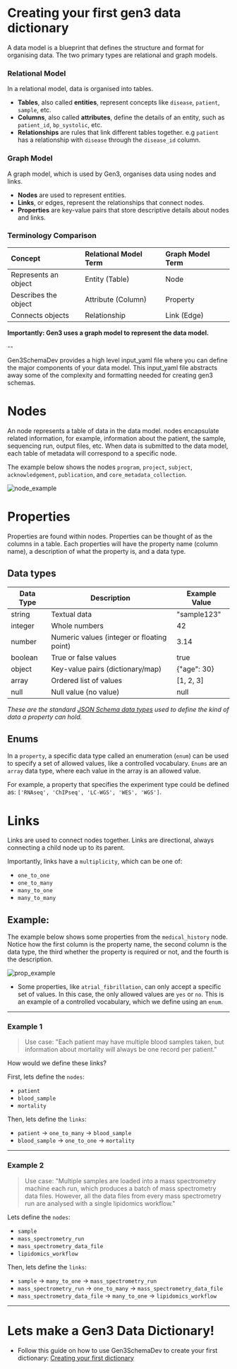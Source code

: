 # Creating your first gen3 data dictionary

A data model is a blueprint that defines the structure and format for organising data. The two primary types are relational and graph models.

### Relational Model
In a relational model, data is organised into tables.
*   **Tables**, also called **entities**, represent concepts like `disease`, `patient`, `sample`, etc.
*   **Columns**, also called **attributes**, define the details of an entity, such as `patient_id`, `bp_systolic`, etc.
*   **Relationships** are rules that link different tables together. e.g `patient` has a relationship with `disease` through the `disease_id` column.

### Graph Model
A graph model, which is used by Gen3, organises data using nodes and links.
*   **Nodes** are used to represent entities.
*   **Links**, or edges, represent the relationships that connect nodes.
*   **Properties** are key-value pairs that store descriptive details about nodes and links.

### Terminology Comparison

| Concept | Relational Model Term | Graph Model Term |
| :--- | :--- | :--- |
| Represents an object | Entity (Table) | Node |
| Describes the object | Attribute (Column) | Property |
| Connects objects | Relationship | Link (Edge) |


**Importantly: Gen3 uses a graph model to represent the data model.**

--


Gen3SchemaDev provides a high level input_yaml file where you can define the major components of your data model. This input_yaml file abstracts away some of the complexity and formatting needed for creating gen3 schemas. 


# Nodes
An node represents a table of data in the data model. nodes encapsulate related information, for example, information about the patient, the sample, sequencing run, output files, etc. When data is submitted to the data model, each table of metadata will correspond to a specific node. 

The example below shows the nodes `program`, `project`, `subject`, `acknowledgement`, `publication`, and `core_metadata_collection`.


![node_example](node_example.png)

# Properties
Properties are found within nodes. Properties can be thought of as the columns in a table. Each properties will have the property name (column name), a description of what the property is, and a data type. 

## Data types
| Data Type  | Description                                      | Example Value         |
|------------|--------------------------------------------------|----------------------|
| string     | Textual data                                     | "sample123"          |
| integer    | Whole numbers                                    | 42                   |
| number     | Numeric values (integer or floating point)        | 3.14                 |
| boolean    | True or false values                             | true                 |
| object     | Key-value pairs (dictionary/map)                  | {"age": 30}          |
| array      | Ordered list of values                           | [1, 2, 3]            |
| null       | Null value (no value)                            | null                 |

*These are the standard [JSON Schema data types](https://json-schema.org/understanding-json-schema/reference/type.html) used to define the kind of data a property can hold.*
  

## Enums
In a `property`, a specific data type called an enumeration (`enum`) can be used to specify a set of allowed values, like a controlled vocabulary. `Enums` are an `array` data type, where each value in the array is an allowed value. 

For example, a property that specifies the experiment type could be defined as: `['RNAseq', 'ChIPseq', 'LC-WGS', 'WES', 'WGS']`.


# Links
Links are used to connect nodes together. Links are directional, always connecting a child node up to its parent. 

Importantly, links have a `multiplicity`, which can be one of: 
- `one_to_one`
- `one_to_many`
- `many_to_one`
- `many_to_many`

## Example:

The example below shows some properties from the `medical_history` node. Notice how the first column is the property name, the second column is the data type, the third whether the property is required or not, and the fourth is the description.

![prop_example](prop_example.png)

- Some properties, like `atrial_fibrillation`, can only accept a specific set of values. In this case, the only allowed values are `yes` or `no`. This is an example of a controlled vocabulary, which we define using an `enum`.

---

### Example 1
> Use case: "Each patient may have multiple blood samples taken, but information about mortality will always be one record per patient."

How would we define these links?

First, lets define the `nodes`:
- `patient`
- `blood_sample`
- `mortality`

Then, lets define the `links`:
- `patient` -> `one_to_many` -> `blood_sample`
- `blood_sample` -> `one_to_one` -> `mortality`

---

### Example 2
> Use case: "Multiple samples are loaded into a mass spectrometry machine each run, which produces a batch of mass spectrometry data files. However, all the data files from every mass spectrometry run are analysed with a single lipidomics workflow."

Lets define the `nodes`:
- `sample`
- `mass_spectrometry_run`
- `mass_spectrometry_data_file`
- `lipidomics_workflow`

Then, lets define the `links`:
- `sample` -> `many_to_one` -> `mass_spectrometry_run`
- `mass_spectrometry_run` -> `one_to_many` -> `mass_spectrometry_data_file`
- `mass_spectrometry_data_file` -> `many_to_one` -> `lipidomics_workflow`

---

# Lets make a Gen3 Data Dictionary!
- Follow this guide on how to use Gen3SchemaDev to create your first dictionary: [Creating your first dictionary](..//gen3schemadev/first_dictionary.md)